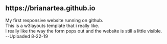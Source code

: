<h2>https://brianartea.github.io</h2>
My first responsive website running on github.<br>
This is a w3layouts template that i really like.<br>
I really like the way the form pops out and the website is still a little visible.<br>
--Uploaded 8-22-19
